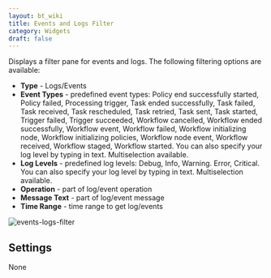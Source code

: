 ```yaml
---
layout: bt_wiki
title: Events and Logs Filter
category: Widgets
draft: false
---
```

Displays a filter pane for events and logs. The following filtering options are available:

* **Type** - Logs/Events
* **Event Types** - predefined event types: Policy end successfully started, Policy failed, Processing trigger, Task ended successfully, Task failed, Task received, Task rescheduled, Task retried, Task sent, Task started, Trigger failed, Trigger succeeded, Workflow cancelled, Workflow ended successfully, Workflow event, Workflow failed, Workflow initializing node, Workflow initializing policies, Workflow node event, Workflow received, Workflow staged, Workflow started.
You can also specify your log level by typing in text. Multiselection available.
* **Log Levels** - predefined log levels: Debug, Info, Warning. Error, Critical.
You can also specify your log level by typing in text. Multiselection available.
* **Operation** - part of log/event operation
* **Message Text** - part of log/event message
* **Time Range** - time range to get log/events

![events-logs-filter]( /images/ui/widgets/events-logs-filter.png )


## Settings

None
